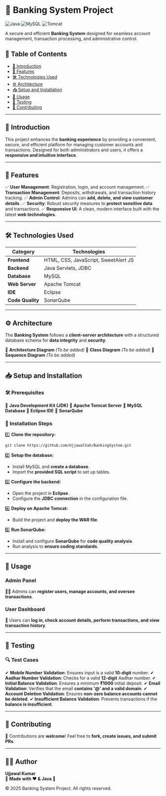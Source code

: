 # 🏦 Banking System Project

![Java](https://img.shields.io/badge/Java-ED8B00?style=for-the-badge&logo=java&logoColor=white) ![MySQL](https://img.shields.io/badge/MySQL-4479A1?style=for-the-badge&logo=mysql&logoColor=white) ![Tomcat](https://img.shields.io/badge/Tomcat-064F8C?style=for-the-badge&logo=apache-tomcat&logoColor=white)

A secure and efficient **Banking System** designed for seamless account management, transaction processing, and administrative control.

## 📑 Table of Contents
- [📌 Introduction](#-introduction)
- [🚀 Features](#-features)
- [🛠 Technologies Used](#-technologies-used)
- [⚙️ Architecture](#-architecture)
- [📥 Setup and Installation](#-setup-and-installation)
- [📌 Usage](#-usage)
- [🧪 Testing](#-testing)
- [🤝 Contributing](#-contributing)

---

## 📌 Introduction
This project enhances the **banking experience** by providing a convenient, secure, and efficient platform for managing customer accounts and transactions. Designed for both administrators and users, it offers a **responsive and intuitive interface**.

---

## 🚀 Features
✅ **User Management**: Registration, login, and account management.
✅ **Transaction Management**: Deposits, withdrawals, and transaction history tracking.
✅ **Admin Control**: Admins can **add, delete, and view customer details**.
✅ **Security**: Robust security measures to **protect sensitive data** and transactions.
✅ **Responsive UI**: A clean, modern interface built with the latest **web technologies**.

---

## 🛠 Technologies Used

| **Category**  | **Technologies** |
|--------------|----------------|
| **Frontend** | HTML, CSS, JavaScript, SweetAlert JS |
| **Backend**  | Java Servlets, JDBC |
| **Database** | MySQL |
| **Web Server** | Apache Tomcat |
| **IDE** | Eclipse |
| **Code Quality** | SonarQube |

---

## ⚙️ Architecture
The **Banking System** follows a **client-server architecture** with a structured database schema for **data integrity** and **security**.

📌 **Architecture Diagram** *(To be added)*
📌 **Class Diagram** *(To be added)*
📌 **Sequence Diagram** *(To be added)*

---

## 📥 Setup and Installation

### **🛠 Prerequisites**
🔹 **Java Development Kit (JDK)**
🔹 **Apache Tomcat Server**
🔹 **MySQL Database**
🔹 **Eclipse IDE**
🔹 **SonarQube**

### **📌 Installation Steps**
1️⃣ **Clone the repository:**
```sh
git clone https://github.com/UjjawalSah/BankingSystem.git
```
2️⃣ **Setup the database:**
   - Install MySQL and **create a database**.
   - Import the **provided SQL script** to set up tables.

3️⃣ **Configure the backend:**
   - Open the project in **Eclipse**.
   - Configure the **JDBC connection** in the configuration file.

4️⃣ **Deploy on Apache Tomcat:**
   - Build the project and **deploy the WAR file**.

5️⃣ **Run SonarQube:**
   - Install and configure **SonarQube** for **code quality analysis**.
   - Run analysis to **ensure coding standards**.

---

## 📌 Usage

### **Admin Panel**
👨‍💼 Admins can **register users, manage accounts, and oversee transactions**.

### **User Dashboard**
👤 Users can **log in, check account details, perform transactions, and view transaction history**.

---

## 🧪 Testing
### **🔍 Test Cases**
✔ **Mobile Number Validation**: Ensures input is a valid **10-digit** number.
✔ **Aadhar Number Validation**: Checks for a valid **12-digit** Aadhar number.
✔ **Initial Balance Validation**: Ensures a minimum **₹1000** initial deposit.
✔ **Email Validation**: Verifies that the email **contains '@' and a valid domain**.
✔ **Account Deletion Validation**: Ensures **non-zero balance accounts cannot be deleted**.
✔ **Insufficient Balance Validation**: Prevents transactions if the **balance is insufficient**.

---

## 🤝 Contributing
🔹 Contributions are **welcome**! Feel free to **fork, create issues, and submit PRs**.

---

## 👨‍💻 Author
**Ujjawal Kumar**  
📌 **Made with ❤️ & Java 🚀**  

© 2025 Banking System Project. All rights reserved.
